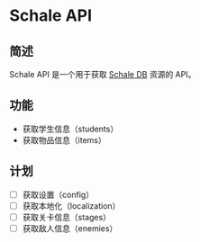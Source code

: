 # Schale API

## 简述

Schale API 是一个用于获取 [Schale DB](https://schaledb.com/home) 资源的 API。

## 功能

* 获取学生信息（students）
* 获取物品信息（items）

## 计划

- [ ] 获取设置（config）
- [ ] 获取本地化（localization）
- [ ] 获取关卡信息（stages）
- [ ] 获取敌人信息（enemies）
